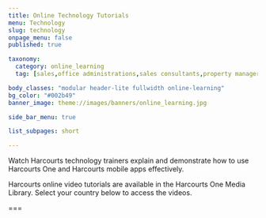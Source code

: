 ```yaml
---
title: Online Technology Tutorials
menu: Technology
slug: technology
onpage_menu: false
published: true

taxonomy:
  category: online_learning
  tag: [sales,office administrations,sales consultants,property managers,property managers,business owners,managers]

body_classes: "modular header-lite fullwidth online-learning"
bg_color: "#002b49"
banner_image: theme://images/banners/online_learning.jpg

side_bar_menu: true

list_subpages: short

---
```


Watch Harcourts technology trainers explain and demonstrate how to use Harcourts One and Harcourts mobile apps effectively.

Harcourts online video tutorials are available in the Harcourts One Media Library. Select your country below to access the videos.

===
